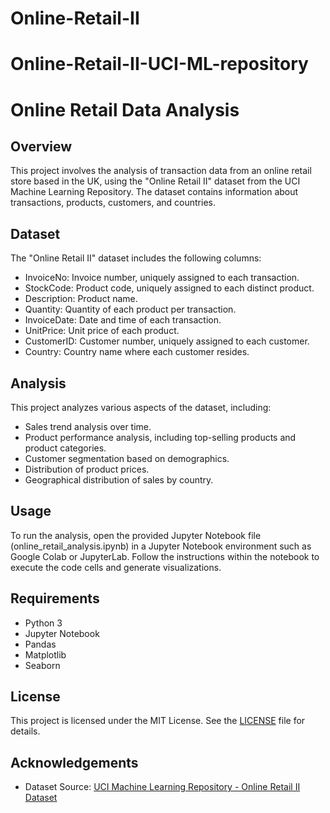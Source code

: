 # Online-Retail-II
# Online-Retail-II-UCI-ML-repository
# Online Retail Data Analysis

## Overview
This project involves the analysis of transaction data from an online retail store based in the UK, using the "Online Retail II" dataset from the UCI Machine Learning Repository. The dataset contains information about transactions, products, customers, and countries.

## Dataset
The "Online Retail II" dataset includes the following columns:
- InvoiceNo: Invoice number, uniquely assigned to each transaction.
- StockCode: Product code, uniquely assigned to each distinct product.
- Description: Product name.
- Quantity: Quantity of each product per transaction.
- InvoiceDate: Date and time of each transaction.
- UnitPrice: Unit price of each product.
- CustomerID: Customer number, uniquely assigned to each customer.
- Country: Country name where each customer resides.

## Analysis
This project analyzes various aspects of the dataset, including:
- Sales trend analysis over time.
- Product performance analysis, including top-selling products and product categories.
- Customer segmentation based on demographics.
- Distribution of product prices.
- Geographical distribution of sales by country.

## Usage
To run the analysis, open the provided Jupyter Notebook file (online_retail_analysis.ipynb) in a Jupyter Notebook environment such as Google Colab or JupyterLab. Follow the instructions within the notebook to execute the code cells and generate visualizations.

## Requirements
- Python 3
- Jupyter Notebook
- Pandas
- Matplotlib
- Seaborn

## License
This project is licensed under the MIT License. See the [LICENSE](LICENSE) file for details.

## Acknowledgements
- Dataset Source: [UCI Machine Learning Repository - Online Retail II Dataset](https://archive.ics.uci.edu/ml/datasets/Online+Retail+II)
